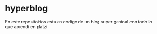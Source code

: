 # hyperblog
En este repositoirios esta en codigo de un blog super genioal con todo lo que aprendi en platzi
